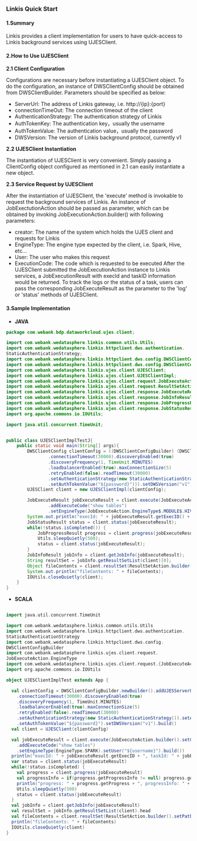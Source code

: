### Linkis Quick Start

#### 1.Summary
Linkis provides a client implementation for users to have quick-access to Linkis background services using UJESClient.
#### 2.How to Use UJESClient
**2.1 Client Configuration**

Configurations are necessary before instantiating a UJESClient object. To do the configuration, an instance of DWSClientConfig should be obtained from DWSClientBuilder. Parameters should be specified as below:
- ServerUrl: The address of Linkis gateway, i.e. http://{ip}:{port}
- connectionTimeOut: The connection timeout of the client
- AuthenticationStrategy: The authentication strategy of Linkis
- AuthTokenKey: The authentication key，usually the username
- AuthTokenValue: The authentication value，usually the password
- DWSVersion: The version of Linkis background protocol, currently v1

**2.2 UJESClient Instantiation**

The instantiation of UJESClient is very convenient. Simply passing a ClientConfig object configured as mentioned in 2.1 can easily instantiate a new object.

**2.3 Service Request by UJESClient**

After the instantiation of UJESClient, the 'execute' method is invokable to request the background services of Linkis. An instance of JobExectutionAction should be passed as parameter, which can be obtained by invoking JobExecutionAction.builder() with following parameters:
- creator: The name of the system which holds the UJES client and requests for Linkis
- EngineType: The engine type expected by the client, i.e. Spark, Hive, etc...
- User: The user who makes this request
- ExecutionCode: The code which is requested to be executed
After the UJESClient submitted the JobExecutionAction instance to Linkis services, a JobExecutionResult with execId and taskID information would be returned. To track the logs or the status of a task, users can pass the corresponding JobExecuteResult as the parameter to the 'log' or 'status' methods of UJESClient.

#### 3.Sample Implementation

- **JAVA**
```java
package com.webank.bdp.dataworkcloud.ujes.client;

import com.webank.wedatasphere.linkis.common.utils.Utils;
import com.webank.wedatasphere.linkis.httpclient.dws.authentication.
StaticAuthenticationStrategy;
import com.webank.wedatasphere.linkis.httpclient.dws.config.DWSClientConfig;
import com.webank.wedatasphere.linkis.httpclient.dws.config.DWSClientConfigBuilder;
import com.webank.wedatasphere.linkis.ujes.client.UJESClient;
import com.webank.wedatasphere.linkis.ujes.client.UJESClientImpl;
import com.webank.wedatasphere.linkis.ujes.client.request.JobExecuteAction;
import com.webank.wedatasphere.linkis.ujes.client.request.ResultSetAction;
import com.webank.wedatasphere.linkis.ujes.client.response.JobExecuteResult;
import com.webank.wedatasphere.linkis.ujes.client.response.JobInfoResult;
import com.webank.wedatasphere.linkis.ujes.client.response.JobProgressResult;
import com.webank.wedatasphere.linkis.ujes.client.response.JobStatusResult;
import org.apache.commons.io.IOUtils;

import java.util.concurrent.TimeUnit;


public class UJESClientImplTestJ{
    public static void main(String[] args){
        DWSClientConfig clientConfig = ((DWSClientConfigBuilder) (DWSClientConfigBuilder.newBuilder().addUJESServerUrl("http://${ip}:${port}")
                .connectionTimeout(30000).discoveryEnabled(true)
                .discoveryFrequency(1, TimeUnit.MINUTES)
                .loadbalancerEnabled(true).maxConnectionSize(5)
                .retryEnabled(false).readTimeout(30000)
                .setAuthenticationStrategy(new StaticAuthenticationStrategy()).setAuthTokenKey("${username}")
                .setAuthTokenValue("${password}"))).setDWSVersion("v1").build();
        UJESClient client = new UJESClientImpl(clientConfig);

        JobExecuteResult jobExecuteResult = client.execute(JobExecuteAction.builder().setCreator("UJESClient-Test")
                .addExecuteCode("show tables")
                .setEngineType(JobExecuteAction.EngineType$.MODULE$.HIVE()).setUser("${username}").build());
        System.out.println("execId: " + jobExecuteResult.getExecID() + ", taskId: " + jobExecuteResult.taskID());
        JobStatusResult status = client.status(jobExecuteResult);
        while(!status.isCompleted()) {
            JobProgressResult progress = client.progress(jobExecuteResult);
            Utils.sleepQuietly(500);
            status = client.status(jobExecuteResult);
        }
        JobInfoResult jobInfo = client.getJobInfo(jobExecuteResult);
        String resultSet = jobInfo.getResultSetList(client)[0];
        Object fileContents = client.resultSet(ResultSetAction.builder().setPath(resultSet).setUser(jobExecuteResult.getUser()).build()).getFileContent();
        System.out.println("fileContents: " + fileContents);
        IOUtils.closeQuietly(client);
    }
}
```

- **SCALA**
```scala

import java.util.concurrent.TimeUnit

import com.webank.wedatasphere.linkis.common.utils.Utils
import com.webank.wedatasphere.linkis.httpclient.dws.authentication.
StaticAuthenticationStrategy
import com.webank.wedatasphere.linkis.httpclient.dws.config.
DWSClientConfigBuilder
import com.webank.wedatasphere.linkis.ujes.client.request.
JobExecuteAction.EngineType
import com.webank.wedatasphere.linkis.ujes.client.request.{JobExecuteAction, ResultSetAction}
import org.apache.commons.io.IOUtils

object UJESClientImplTest extends App {

  val clientConfig = DWSClientConfigBuilder.newBuilder().addUJESServerUrl("http://${ip}:${port}")
    .connectionTimeout(30000).discoveryEnabled(true)
    .discoveryFrequency(1, TimeUnit.MINUTES)
    .loadbalancerEnabled(true).maxConnectionSize(5)
    .retryEnabled(false).readTimeout(30000)
    .setAuthenticationStrategy(new StaticAuthenticationStrategy()).setAuthTokenKey("${username}")
    .setAuthTokenValue("${password}").setDWSVersion("v1").build()
  val client = UJESClient(clientConfig)

  val jobExecuteResult = client.execute(JobExecuteAction.builder().setCreator("UJESClient-Test")
    .addExecuteCode("show tables")
    .setEngineType(EngineType.SPARK).setUser("${username}").build())
  println("execId: " + jobExecuteResult.getExecID + ", taskId: " + jobExecuteResult.taskID)
  var status = client.status(jobExecuteResult)
  while(!status.isCompleted) {
    val progress = client.progress(jobExecuteResult)
    val progressInfo = if(progress.getProgressInfo != null) progress.getProgressInfo.toList else List.empty
    println("progress: " + progress.getProgress + ", progressInfo: " + progressInfo)
    Utils.sleepQuietly(500)
    status = client.status(jobExecuteResult)
  }
  val jobInfo = client.getJobInfo(jobExecuteResult)
  val resultSet = jobInfo.getResultSetList(client).head
  val fileContents = client.resultSet(ResultSetAction.builder().setPath(resultSet).setUser(jobExecuteResult.getUser).build()).getFileContent
  println("fileContents: " + fileContents)
  IOUtils.closeQuietly(client)
}
```
